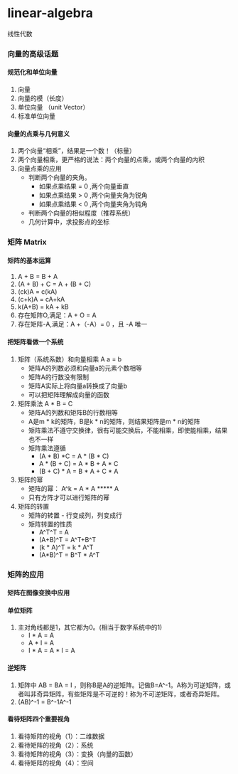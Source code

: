 # linear-algebra
线性代数

### 向量的高级话题

#### 规范化和单位向量

1. 向量
2. 向量的模（长度）
3. 单位向量 （unit Vector）
4. 标准单位向量

#### 向量的点乘与几何意义

1. 两个向量“相乘”，结果是一个数！（标量）
2. 两个向量相乘，更严格的说法：两个向量的点乘，或两个向量的内积
3. 向量点乘的应用
   - 判断两个向量的夹角。
      - 如果点乘结果 = 0 ,两个向量垂直
      - 如果点乘结果 > 0 ,两个向量夹角为锐角
      - 如果点乘结果 < 0 ,两个向量夹角为钝角
   - 判断两个向量的相似程度（推荐系统）
   - 几何计算中，求投影点的坐标

### 矩阵 Matrix

#### 矩阵的基本运算

1. A + B = B + A
2. (A + B) + C = A + (B + C)
3. (ck)A = c(kA)
4. (c+k)A = cA+kA
5. k(A+B) = kA + kB
6. 存在矩阵O,满足：A + O = A
7. 存在矩阵-A,满足：A +（-A）= 0 ，且 -A 唯一

#### 把矩阵看做一个系统

1. 矩阵（系统系数）和向量相乘 A a = b
   - 矩阵A的列数必须和向量a的元素个数相等
   - 矩阵A的行数没有限制
   - 矩阵A实际上将向量a转换成了向量b
   - 可以把矩阵理解成向量的函数
2. 矩阵乘法 A * B = C 
    - 矩阵A的列数和矩阵B的行数相等
    - A是m * k的矩阵，B是k * n的矩阵，则结果矩阵是m * n的矩阵
    - 矩阵乘法不遵守交换律，很有可能交换后，不能相乘，即使能相乘，结果也不一样
    - 矩阵乘法遵循
       - (A * B) *C = A * (B * C)
       - A * (B + C) = A * B + A * C
       - (B + C) * A = B * A + C * A
3. 矩阵的幂
    - 矩阵的幂： A^k = A * A ***** A
    - 只有方阵才可以进行矩阵的幂
4. 矩阵的转置
    - 矩阵的转置 - 行变成列，列变成行
    - 矩阵转置的性质
        - A^T^T = A
        - (A+B)^T = A^T+B^T
        - (k * A)^T = k * A^T
        - (A*B)^T = B^T * A^T
        
### 矩阵的应用

#### 矩阵在图像变换中应用

#### 单位矩阵

1. 主对角线都是1，其它都为0。(相当于数字系统中的1)
    - I * A = A 
    - A * I = A 
    - I * A = A * I = A 

#### 逆矩阵

1. 矩阵中 AB = BA = I ，则称B是A的逆矩阵。记做B=A^-1。A称为可逆矩阵，或者叫非奇异矩阵，有些矩阵是不可逆的！称为不可逆矩阵，或者奇异矩阵。
2. (AB)^-1 = B^-1A^-1

#### 看待矩阵四个重要视角

1. 看待矩阵的视角（1）：二维数据
2. 看待矩阵的视角（2）：系统
3. 看待矩阵的视角（3）：变换（向量的函数）
4. 看待矩阵的视角（4）：空间


